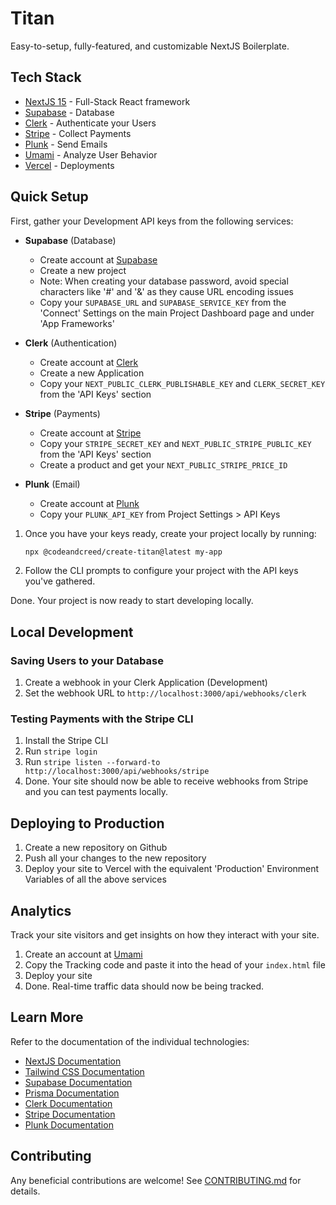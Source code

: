 # Titan

Easy-to-setup, fully-featured, and customizable NextJS Boilerplate.

## Tech Stack

- [NextJS 15](https://nextjs.org/) - Full-Stack React framework
- [Supabase](https://supabase.com/) - Database
- [Clerk](https://clerk.com/) - Authenticate your Users
- [Stripe](https://stripe.com/) - Collect Payments
- [Plunk](https://useplunk.com/) - Send Emails
- [Umami](https://umami.is/) - Analyze User Behavior
- [Vercel](https://vercel.com/) - Deployments

## Quick Setup

First, gather your Development API keys from the following services:

   - **Supabase** (Database)
     - Create account at [Supabase](https://supabase.com)
     - Create a new project
     - Note: When creating your database password, avoid special characters like '#' and '&' as they cause URL encoding issues
     - Copy your `SUPABASE_URL` and `SUPABASE_SERVICE_KEY` from the 'Connect' Settings on the main Project Dashboard page and under 'App Frameworks'

   - **Clerk** (Authentication)
     - Create account at [Clerk](https://clerk.com)
     - Create a new Application
     - Copy your `NEXT_PUBLIC_CLERK_PUBLISHABLE_KEY` and `CLERK_SECRET_KEY` from the 'API Keys' section

   - **Stripe** (Payments)
     - Create account at [Stripe](https://stripe.com)
     - Copy your `STRIPE_SECRET_KEY` and `NEXT_PUBLIC_STRIPE_PUBLIC_KEY` from the 'API Keys' section
     - Create a product and get your `NEXT_PUBLIC_STRIPE_PRICE_ID`

   - **Plunk** (Email)
     - Create account at [Plunk](https://useplunk.com)
     - Copy your `PLUNK_API_KEY` from Project Settings > API Keys

1. Once you have your keys ready, create your project locally by running:
   ```bash
   npx @codeandcreed/create-titan@latest my-app
   ```

2. Follow the CLI prompts to configure your project with the API keys you've gathered.

Done. Your project is now ready to start developing locally.

## Local Development

### Saving Users to your Database
1. Create a webhook in your Clerk Application (Development)
2. Set the webhook URL to `http://localhost:3000/api/webhooks/clerk`

### Testing Payments with the Stripe CLI

1. Install the Stripe CLI
2. Run `stripe login`
3. Run `stripe listen --forward-to http://localhost:3000/api/webhooks/stripe`
4. Done. Your site should now be able to receive webhooks from Stripe and you can test payments locally.

## Deploying to Production

1. Create a new repository on Github
2. Push all your changes to the new repository
3. Deploy your site to Vercel with the equivalent 'Production' Environment Variables of all the above services

## Analytics

Track your site visitors and get insights on how they interact with your site.

1. Create an account at [Umami](https://umami.is/)
2. Copy the Tracking code and paste it into the head of your `index.html` file
3. Deploy your site
4. Done. Real-time traffic data should now be being tracked.

## Learn More

Refer to the documentation of the individual technologies:
- [NextJS Documentation](https://nextjs.org/docs)
- [Tailwind CSS Documentation](https://tailwindcss.com/docs)
- [Supabase Documentation](https://supabase.io/docs)
- [Prisma Documentation](https://www.prisma.io/docs)
- [Clerk Documentation](https://clerk.dev/docs)
- [Stripe Documentation](https://stripe.com/docs)
- [Plunk Documentation](https://docs.useplunk.com/)

## Contributing

Any beneficial contributions are welcome! See [CONTRIBUTING.md](CONTRIBUTING.md) for details.

